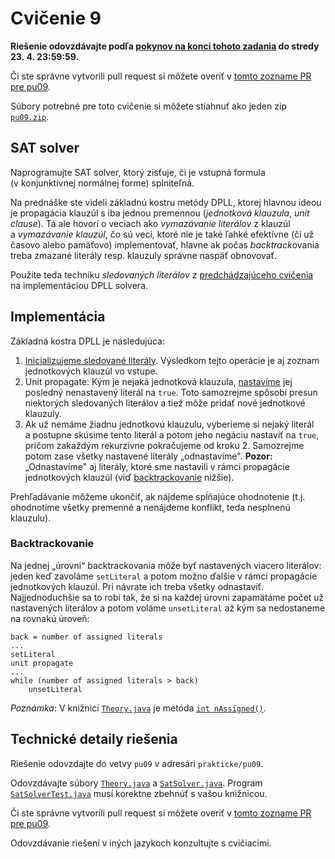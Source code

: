 Cvičenie 9
==========

**Riešenie odovzdávajte podľa
[pokynov na konci tohoto zadania](#technické-detaily-riešenia)
do stredy 23. 4. 23:59:59.**

Či ste správne vytvorili pull request si môžete overiť
v [tomto zozname PR pre pu09](https://github.com/pulls?utf8=%E2%9C%93&q=is%3Aopen+is%3Apr+user%3AFMFI-UK-1-AIN-412+base%3Apu09).

Súbory potrebné pre toto cvičenie si môžete stiahnuť ako jeden zip
[`pu09.zip`](https://github.com/FMFI-UK-1-AIN-412/lpi/archive/pu09.zip).

SAT solver
----------

Naprogramujte SAT solver, ktorý zisťuje, či je
vstupná formula (v konjunktívnej normálnej forme) splniteľná.

Na prednáške ste videli základnú kostru metódy DPLL, ktorej hlavnou ideou je
propagácia klauzúl s iba jednou premennou (_jednotková klauzula_,
<i lang="en">unit clause</i>). Tá ale hovorí o veciach ako _vymazávanie
literálov_ z klauzúl a _vymazávanie klauzúl_, čo sú veci, ktoré nie je také
ľahké efektívne (či už časovo alebo pamäťovo) implementovať, hlavne ak počas
<i lang="en">backtrack</i>ovania treba zmazané literály resp. klauzuly správne
naspäť obnovovať.

Použite teda techniku _sledovaných literálov_ z [predchádzajúceho cvičenia](../pu08/)
na implementáciou DPLL solvera.

## Implementácia

Základná kostra DPLL je nasledujúca:

1.  [Inicializujeme sledované literály](../pu08/#inicializácia).
    Výsledkom tejto operácie je aj zoznam jednotkových klauzúl vo vstupe.
2.  Unit propagate: Kým je nejaká jednotková klauzula,
    [nastavíme](../pu08/#vplyv-nastavovania-literálov-na-sledovanie) jej
    posledný nenastavený literál na `true`. Toto samozrejme spôsobí presun
    niektorých sledovaných literálov a tiež môže pridať nové jednotkové
    klauzuly.
3.  Ak už nemáme žiadnu jednotkovú klauzulu, vyberieme si nejaký literál
    a postupne skúsime tento literál a potom jeho negáciu nastaviť na
    `true`, pričom zakaždým rekurzívne pokračujeme od kroku 2.
    Samozrejme potom zase všetky nastavené literály „odnastavíme".
    **Pozor:** „Odnastavíme" aj literály, ktoré sme nastavili v rámci
    propagácie jednotkových klauzúl (viď [backtrackovanie](#backtrackovanie)
    nižšie).

Prehľadávanie môžeme ukončiť, ak nájdeme spĺňajúce ohodnotenie (t.j.
ohodnotíme všetky premenné a nenájdeme konflikt, teda nesplnenú klauzulu).

### Backtrackovanie

Na jednej „úrovni“ backtrackovania môže byť nastavených viacero literálov:
jeden keď zavoláme `setLiteral` a potom možno ďalšie v rámci propagácie
jednotkových klauzúl. Pri návrate ich treba všetky odnastaviť.
Najjednoduchšie sa to robí tak, že si na každej úrovni zapamätáme počet
už nastavených literálov a potom voláme `unsetLiteral` až kým sa nedostaneme
na rovnakú úroveň:

```
back = number of assigned literals
...
setLiteral
unit propagate
...
while (number of assigned literals > back)
    unsetLiteral
```

*Poznámka*: V knižnici [`Theory.java`](pu09-java/Theory.java) je metóda
[`int nAssigned()`](pu09-java/Theory.java#L343).

## Technické detaily riešenia

Riešenie odovzdajte do vetvy `pu09` v adresári `prakticke/pu09`.

Odovzdávajte súbory [`Theory.java`](pu09-java/Theory.java)
a [`SatSolver.java`](pu09-java/SatSolver.java).
Program [`SatSolverTest.java`](pu09-java/SatSolverTest.java)
musí korektne zbehnúť s vašou knižnicou.

Či ste správne vytvorili pull request si môžete overiť
v [tomto zozname PR pre pu09](https://github.com/pulls?utf8=%E2%9C%93&q=is%3Aopen+is%3Apr+user%3AFMFI-UK-1-AIN-412+base%3Apu09).

Odovzdávanie riešení v iných jazykoch konzultujte s cvičiacimi.
